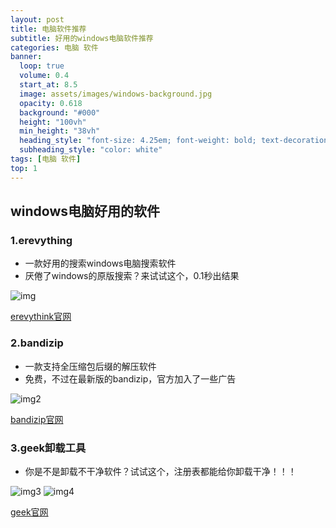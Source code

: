 ```yaml
---
layout: post
title: 电脑软件推荐
subtitle: 好用的windows电脑软件推荐
categories: 电脑 软件
banner:
  loop: true
  volume: 0.4
  start_at: 8.5
  image: assets/images/windows-background.jpg
  opacity: 0.618
  background: "#000"
  height: "100vh"
  min_height: "38vh"
  heading_style: "font-size: 4.25em; font-weight: bold; text-decoration: underline"
  subheading_style: "color: white"
tags: [电脑 软件]
top: 1
---
```


## windows电脑好用的软件
### 1.erevything
- 一款好用的搜索windows电脑搜索软件
- 厌倦了windows的原版搜索？来试试这个，0.1秒出结果

![img](https://Github-Huangshaoqi.github.io/assets/images/erevythink.gif)

[erevythink官网](https://www.voidtools.com/zh-cn/downloads/)

### 2.bandizip
- 一款支持全压缩包后缀的解压软件
- 免费，不过在最新版的bandizip，官方加入了一些广告

![img2](https://Github-Huangshaoqi.github.io//assets/images/bandizip.jpg)

[bandizip官网](https://www.bandisoft.com/bandizip/)

### 3.geek卸载工具
- 你是不是卸载不干净软件？试试这个，注册表都能给你卸载干净！！！

![img3](https://Github-Huangshaoqi.github.io//assets/images/geekuninstall.jpg)
![img4](https://Github-Huangshaoqi.github.io//assets/images/geekuninstall2.jpg)

[geek官网](https://geekuninstaller.com/)
